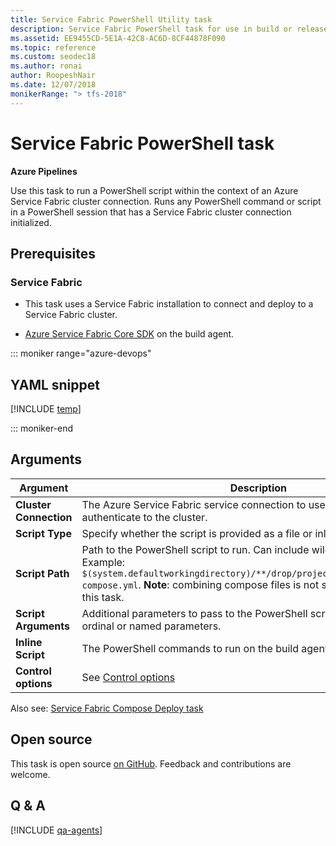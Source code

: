```yaml
---
title: Service Fabric PowerShell Utility task
description: Service Fabric PowerShell task for use in build or release pipelines in Azure Pipelines and Team Foundation Server
ms.assetid: EE9455CD-5E1A-42C8-AC6D-8CF44878F090
ms.topic: reference
ms.custom: seodec18
ms.author: ronai
author: RoopeshNair
ms.date: 12/07/2018
monikerRange: "> tfs-2018"
---
```


# Service Fabric PowerShell task

**Azure Pipelines**

Use this task to run a PowerShell script within the context of an Azure Service Fabric cluster connection.
Runs any PowerShell command or script in a PowerShell session that has a Service Fabric cluster connection initialized.

## Prerequisites

### Service Fabric

- This task uses a Service Fabric installation to connect and
  deploy to a Service Fabric cluster.

- [Azure Service Fabric Core SDK](https://www.microsoft.com/web/handlers/webpi.ashx?command=getinstallerredirect&appid=MicrosoftAzure-ServiceFabric-CoreSDK) on the build agent.

::: moniker range="azure-devops"

## YAML snippet

[!INCLUDE [temp](../includes/yaml/ServiceFabricPowerShellV1.md)]

::: moniker-end

## Arguments

| Argument               | Description                                                                                                                                                                                                                                      |
| ---------------------- | ------------------------------------------------------------------------------------------------------------------------------------------------------------------------------------------------------------------------------------------------ |
| **Cluster Connection** | The Azure Service Fabric service connection to use to connect and authenticate to the cluster.                                                                                                                                                   |
| **Script Type**        | Specify whether the script is provided as a file or inline in the task.                                                                                                                                                                          |
| **Script Path**        | Path to the PowerShell script to run. Can include wildcards and variables. Example: `$(system.defaultworkingdirectory)/**/drop/projectartifacts/**/docker-compose.yml`. **Note**: combining compose files is not supported as part of this task. |
| **Script Arguments**   | Additional parameters to pass to the PowerShell script. Can be either ordinal or named parameters.                                                                                                                                               |
| **Inline Script**      | The PowerShell commands to run on the build agent. [More information](../utility/powershell.md)                                                                                                                                                  |
| **Control options**    | See [Control options](../../process/tasks.md#controloptions)                                                                                                                                                                                     |

Also see: [Service Fabric Compose Deploy task](../deploy/service-fabric-compose-deploy.md)

## Open source

This task is open source [on GitHub](https://github.com/Microsoft/azure-pipelines-tasks). Feedback and contributions are welcome.

## Q & A

<!-- BEGINSECTION class="md-qanda" -->

[!INCLUDE [qa-agents](../../includes/qa-agents.md)]

<!-- ENDSECTION -->
